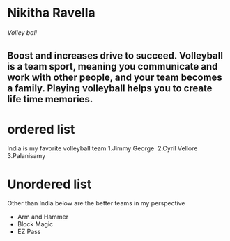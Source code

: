 # Nikitha Ravella
###### Volley ball
Boost and increases drive to succeed.
Volleyball is a team sport, meaning you **communicate** and work with other people, and your team becomes a family.
Playing volleyball helps you to create life time **memories**.
---- 
# ordered list
India is my favorite volleyball team
1.Jimmy George 
2.Cyril Vellore 
3.Palanisamy
# Unordered list
Other than India below are the better teams in my perspective
- Arm and Hammer
- Block Magic
- EZ Pass
 